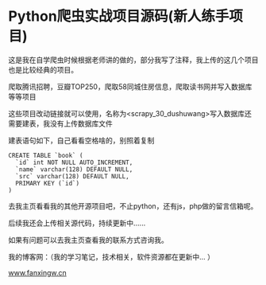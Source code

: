 # Python爬虫实战项目源码(新人练手项目)

这是我在自学爬虫时候根据老师讲的做的，部分我写了注释，我上传的这几个项目也是比较经典的项目。

爬取腾讯招聘，豆瓣TOP250，爬取58同城住房信息，爬取读书网并写入数据库等等项目

这些项目改动链接就可以使用，名称为<scrapy_30_dushuwang>写入数据库还需要建表，我没有上传数据库文件

建表语句如下，自己看看空格啥的，别照着复制

```mysql
CREATE TABLE `book` (
  `id` int NOT NULL AUTO_INCREMENT,
  `name` varchar(128) DEFAULT NULL,
  `src` varchar(128) DEFAULT NULL,
  PRIMARY KEY (`id`)
)
```

去我主页看看我的其他开源项目吧，不止python，还有js，php做的留言信箱呢。

后续我还会上传相关源代码，持续更新中......

如果有问题可以去我主页查看我的联系方式咨询我。

我的博客网：（我的学习笔记，技术相关，软件资源都在更新中... ）

www.fanxingw.cn
